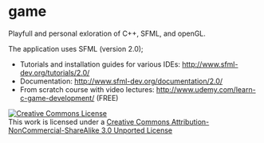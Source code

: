 game
====

Playfull and personal exloration of C++, SFML, and openGL.

The application uses SFML (version 2.0); 
  - Tutorials and installation guides for various IDEs: http://www.sfml-dev.org/tutorials/2.0/
  - Documentation: http://www.sfml-dev.org/documentation/2.0/
  - From scratch course with video lectures: http://www.udemy.com/learn-c-game-development/ (FREE)


<a rel="license" href="http://creativecommons.org/licenses/by-nc-sa/3.0/"><img alt="Creative Commons License" style="border-width:0" src="http://i.creativecommons.org/l/by-nc-sa/3.0/88x31.png" /></a><br />This work is licensed under a <a rel="license" href="http://creativecommons.org/licenses/by-nc-sa/3.0/">Creative Commons Attribution-NonCommercial-ShareAlike 3.0 Unported License</a>
